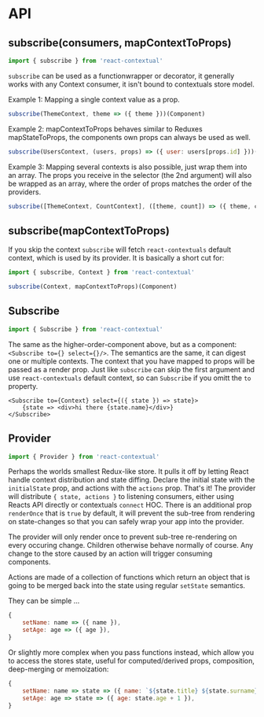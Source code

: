 # API

## subscribe(consumers, mapContextToProps)

```js
import { subscribe } from 'react-contextual'
```

`subscribe` can be used as a functionwrapper or decorator, it generally works with any Context consumer, it isn't bound to contextuals store model.

Example 1: Mapping a single context value as a prop.

```js
subscribe(ThemeContext, theme => ({ theme }))(Component)
```

Example 2: mapContextToProps behaves similar to Reduxes mapStateToProps, the components own props can always be used as well.

```js
subscribe(UsersContext, (users, props) => ({ user: users[props.id] }))(Component)
```

Example 3: Mapping several contexts is also possible, just wrap them into an array. The props you receive in the selector (the 2nd argument) will also be wrapped as an array, where the order of props matches the order of the providers.

```js
subscribe([ThemeContext, CountContext], ([theme, count]) => ({ theme, count }))(Component)
```

## subscribe(mapContextToProps)

If you skip the context `subscribe` will fetch `react-contextuals` default context, which is used by its provider. It is basically a short cut for:

```js
import { subscribe, Context } from 'react-contextual'

subscribe(Context, mapContextToProps)(Component)
```

## Subscribe

```js
import { Subscribe } from 'react-contextual'
```

The same as the higher-order-component above, but as a component: `<Subscribe to={} select={}/>`. The semantics are the same, it can digest one or multiple contexts. The context that you have mapped to props will be passed as a render prop. Just like `subscribe` can skip the first argument and use `react-contextuals` default context, so can `Subscribe` if you omitt the `to` property.

```
<Subscribe to={Context} select={({ state }) => state}>
    {state => <div>hi there {state.name}</div>}
</Subscribe>
```

## Provider

```js
import { Provider } from 'react-contextual'
```

Perhaps the worlds smallest Redux-like store. It pulls it off by letting React handle context distribution and state diffing. Declare the initial state with the `initialState` prop, and actions with the `actions` prop. That's it! The provider will distribute `{ state, actions }` to listening consumers, either using Reacts API directly or contextuals `connect` HOC. There is an additional prop `renderOnce` that is `true` by default, it will prevent the sub-tree from rendering on state-changes so that you can safely wrap your app into the provider.

The provider will only render once to prevent sub-tree re-rendering on every occuring change. Children otherwise behave normally of course. Any change to the store caused by an action will trigger consuming components.

Actions are made of a collection of functions which return an object that is going to be merged back into the state using regular `setState` semantics.

They can be simple ...

```js
{
    setName: name => ({ name }),
    setAge: age => ({ age }),
}
```

Or slightly more complex when you pass functions instead, which allow you to access the stores state, useful for computed/derived props, composition, deep-merging or memoization:

```js
{
    setName: name => state => ({ name: `${state.title} ${state.surname}` },
    setAge: age => state => ({ age: state.age + 1 }),
}
```